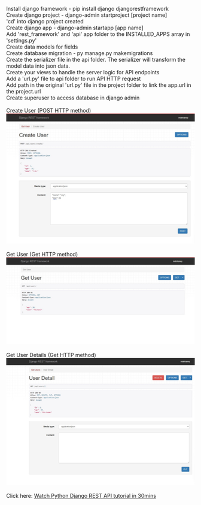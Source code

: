 Install django framework - pip install django djangorestframework<br/>
Create django project - django-admin startproject [project name]<br/>
'cd' into django project created<br/>
Create django app - django-admin startapp [app name] <br/>
Add 'rest_framework' and 'api' app folder to the INSTALLED_APPS array in 'settings.py'<br/>
Create data models for fields <br/>
Create database migration - py manage.py makemigrations <br/>
Create the serializer file in the api folder. The serializer will transform the model data into json data.<br/>
Create your views to handle the server logic for API endpoints <br/>
Add a 'url.py' file to api folder to run API HTTP request <br/>
Add path in the original 'url.py' file in the project folder to link the app.url in the project.url <br/>
Create superuser to access database in django admin <br/>
<br/>
Create User (POST HTTP method)<br/>
<img src="/crud-rest-api/crudapi/assets/createuser.jpg"><br/>
<br/>
Get User (Get HTTP method)<br/>
<img src="/crud-rest-api/crudapi/assets/getuser.jpg"><br/>
<br/>
Get User Details (Get HTTP method)<br/>
<img src="/crud-rest-api/crudapi/assets/userdetails.jpg"><br/>
<br/>
Click here:
<a href="https://www.youtube.com/watch?v=NoLF7Dlu5mc" target="_blank">Watch Python Django REST API tutorial in 30mins</a>